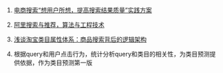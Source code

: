 1. [电商搜索“想用户所想，提高搜索结果质量”实践方案](http://www.woshipm.com/pd/4140984.html)

2. [阿里搜索与推荐，算法与工程技术](https://developer.aliyun.com/group/aios?spm=a2c6h.12873639.0.0.19b67332xFtiPa#/?_k=mqlqu7)

3. [浅谈淘宝类目属性体系：商品搜索背后的逻辑架构](https://blog.csdn.net/lvjin110/article/details/41039067?utm_medium=distribute.pc_relevant_download.none-task-blog-blogcommendfrombaidu-7.nonecase&depth_1-utm_source=distribute.pc_relevant_download.none-task-blog-blogcommendfrombaidu-7.nonecas)

4. 根据query和用户点击行为，统计分析query和类目的相关性，为类目预测提供依据，作为类目预测第一版
